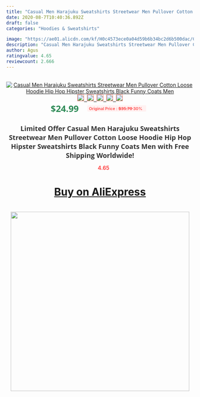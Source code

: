 ```yaml
---
title: "Casual Men Harajuku Sweatshirts Streetwear Men Pullover Cotton Loose Hoodie Hip Hop Hipster Sweatshirts Black Funny Coats Men"
date: 2020-08-7T10:40:36.892Z
draft: false
categories: "Hoodies & Sweatshirts"

image: "https://ae01.alicdn.com/kf/H0c4573ece0a04d59b6b34bc2d6b500dac/Casual-Men-Harajuku-Sweatshirts-Streetwear-Men-Pullover-Cotton-Loose-Hoodie-Hip-Hop-Hipster-Sweatshirts-Black-Funny.png_220x220.png"
description: "Casual Men Harajuku Sweatshirts Streetwear Men Pullover Cotton Loose Hoodie Hip Hop Hipster Sweatshirts Black Funny Coats Men"
author: Agus
ratingvalue: 4.65
reviewcount: 2.666
---
```

<br>
<div style="text-align: center;">
<a href="https://s.click.aliexpress.com/e/_9J5JaV" target="_blank" rel="nofollow noopener noreferrer"><img alt="Casual Men Harajuku Sweatshirts Streetwear Men Pullover Cotton Loose Hoodie Hip Hop Hipster Sweatshirts Black Funny Coats Men" class="magnifier-image" src="https://ae01.alicdn.com/kf/H0c4573ece0a04d59b6b34bc2d6b500dac/Casual-Men-Harajuku-Sweatshirts-Streetwear-Men-Pullover-Cotton-Loose-Hoodie-Hip-Hop-Hipster-Sweatshirts-Black-Funny.png_220x220.png_640x640.jpg">
<br>
<img style="border:1px solid salmon" src="https://ae01.alicdn.com/kf/H0c4573ece0a04d59b6b34bc2d6b500dac/Casual-Men-Harajuku-Sweatshirts-Streetwear-Men-Pullover-Cotton-Loose-Hoodie-Hip-Hop-Hipster-Sweatshirts-Black-Funny.png_120x120.jpg">&nbsp;&nbsp;<img style="border:1px solid salmon" src="https://ae01.alicdn.com/kf/H1dbd9431e3e14646948a2268073a89ccR/Casual-Men-Harajuku-Sweatshirts-Streetwear-Men-Pullover-Cotton-Loose-Hoodie-Hip-Hop-Hipster-Sweatshirts-Black-Funny.jpg_120x120.jpg">&nbsp;&nbsp;<img style="border:1px solid salmon" src="https://ae01.alicdn.com/kf/Hd64fe7e4478d472ca288c406f66913b8U/Casual-Men-Harajuku-Sweatshirts-Streetwear-Men-Pullover-Cotton-Loose-Hoodie-Hip-Hop-Hipster-Sweatshirts-Black-Funny.jpg_120x120.jpg">&nbsp;&nbsp;<img style="border:1px solid salmon" src="https://ae01.alicdn.com/kf/H3f008d92e1414721b8033328ff8befdd8/Casual-Men-Harajuku-Sweatshirts-Streetwear-Men-Pullover-Cotton-Loose-Hoodie-Hip-Hop-Hipster-Sweatshirts-Black-Funny.jpg_120x120.jpg">&nbsp;&nbsp;<img style="border:1px solid salmon" src="https://ae01.alicdn.com/kf/Hc5f6faac8e954271a245d7fc1fe2cd62n/Casual-Men-Harajuku-Sweatshirts-Streetwear-Men-Pullover-Cotton-Loose-Hoodie-Hip-Hop-Hipster-Sweatshirts-Black-Funny.jpg_120x120.jpg"></a></div><br0>
<div style="text-align: center;"><span style="background-color: white; border: 0px; box-sizing: border-box; color: seagreen; display: inline-block; font-family: &quot;open sans&quot; , &quot;arial&quot; , &quot;helvetica&quot; , sans-serif , &quot;heiti&quot;; font-size: 24px; font-stretch: inherit; font-weight: 700; line-height: inherit; margin: 0px 10px 0px 0px; padding: 0px; vertical-align: middle;">$24.99 </span>
<span style="background: rgb(255 , 241 , 241); border-radius: 3px; border: 0px; box-sizing: border-box; color: #ff4747; display: inline-block; font-family: inherit; font-size: 12px; font-stretch: inherit; font-style: inherit; font-variant: inherit; font-weight: 600; line-height: inherit; margin: 0px; padding: 2px 5px; transform: scale(0.9); vertical-align: middle;">Original Price : <b style="text-decoration: line-through;">$35.70 </b> 30%&nbsp;&nbsp;</span></div>
<h1 style="color: #333333; display: inline-block; font-family: &quot;open sans&quot; , &quot;arial&quot; , &quot;helvetica&quot; , sans-serif , &quot;heiti&quot;; font-size: 18px; font-stretch: inherit; font-weight: 700; text-align: center;">Limited Offer Casual Men Harajuku Sweatshirts Streetwear Men Pullover Cotton Loose Hoodie Hip Hop Hipster Sweatshirts Black Funny Coats Men with Free Shipping Worldwide!</h1>
<div style="color: #ff4747; text-align: center;">
<img src="https://4.bp.blogspot.com/-M0ZcTcb-5uY/XleCXlxnR4I/AAAAAAAAAEc/OrjgMkXV1oMQFaCRZj5HQwOCBcu3w1FegCPcBGAYYCw/s1600/star.png" style="height: 15px;">&nbsp;<b>4.65</b></div>
<div class="button_cont" align="center"><a class="buynow_a" href="https://s.click.aliexpress.com/e/_9J5JaV" target="_blank" rel="nofollow noopener noreferrer"><H1>Buy on AliExpress</H1></a></div><br>
<div class="separator" style="clear: both; text-align: center;">
<img src="https://lh3.googleusercontent.com/-pTy5HemUv9M/XlePHvY0dAI/AAAAAAAAAE4/0nX5iRUoIWY8eMW9Dpxeirr157OZliDIgCLcBGAsYHQ/s1600/badge.gif" width="480">
</div>
